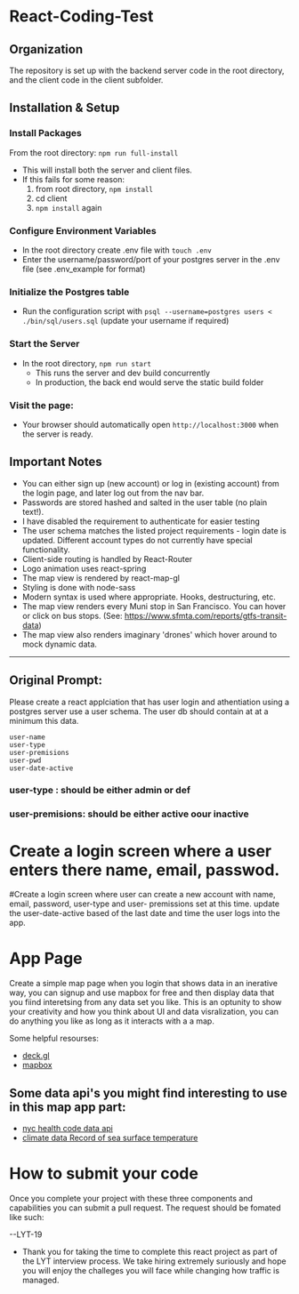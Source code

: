 # React-Coding-Test

## Organization

The repository is set up with the backend server code in the root directory, and the client code in the client subfolder.

## Installation & Setup

### Install Packages

From the root directory: `npm run full-install`

- This will install both the server and client files.
- If this fails for some reason:
  1. from root directory, `npm install`
  2. cd client
  3. `npm install` again

### Configure Environment Variables

- In the root directory create .env file with `touch .env`
- Enter the username/password/port of your postgres server in the .env file (see .env_example for format)

### Initialize the Postgres table

- Run the configuration script with `psql --username=postgres users < ./bin/sql/users.sql` (update your username if required)

### Start the Server

- In the root directory, `npm run start`
  - This runs the server and dev build concurrently
  - In production, the back end would serve the static build folder

### Visit the page:

- Your browser should automatically open `http://localhost:3000` when the server is ready.

## Important Notes

- You can either sign up (new account) or log in (existing account) from the login page, and later log out from the nav bar.
- Passwords are stored hashed and salted in the user table (no plain text!).
- I have disabled the requirement to authenticate for easier testing
- The user schema matches the listed project requirements - login date is updated. Different account types do not currently have special functionality.
- Client-side routing is handled by React-Router
- Logo animation uses react-spring
- The map view is rendered by react-map-gl
- Styling is done with node-sass
- Modern syntax is used where appropriate. Hooks, destructuring, etc.
- The map view renders every Muni stop in San Francisco. You can hover or click on bus stops. (See: https://www.sfmta.com/reports/gtfs-transit-data)
- The map view also renders imaginary 'drones' which hover around to mock dynamic data.

---

## Original Prompt:

Please create a react applciation that has user login and athentiation using a postgres server use a user schema. The user db should contain at at a minimum this data.

```
user-name
user-type
user-premisions
user-pwd
user-date-active
```

### user-type : should be either admin or def

### user-premisions: should be either active oour inactive

# Create a login screen where a user enters there name, email, passwod.

#Create a login screen where user can create a new account with name, email, password, user-type and user- premissions set at this time.
update the user-date-active based of the last date and time the user logs into the app.

# App Page

Create a simple map page when you login that shows data in an inerative way, you can signup and use mapbox for free and then display data that you fiind interetsing from any data set you like. This is an optunity to show your creativity and how you think about UI and data visralization, you can do anything you like as long as it interacts with a a map.

Some helpful resourses:

- [deck.gl](https://deck.gl/#/)
- [mapbox](https://www.mapbox.com/)

## Some data api's you might find interesting to use in this map app part:

- [nyc health code data api](https://rapidapi.com/DrRobotmck/api/nyc-health-inspection-results)
- [climate data Record of sea surface temperature](https://catalog.data.gov/dataset/noaa-climate-data-record-cdr-of-sea-surface-temperature-whoi-version-1-0)

# How to submit your code

Once you complete your project with these three components and capabilities you can submit a pull request. The request should be fomated like such:

<your-name>-<month>-LYT-19

- Thank you for taking the time to complete this react project as part of the LYT interview process. We take hiring extremely suriously and hope you will enjoy the challeges you will face while changing how traffic is managed.
